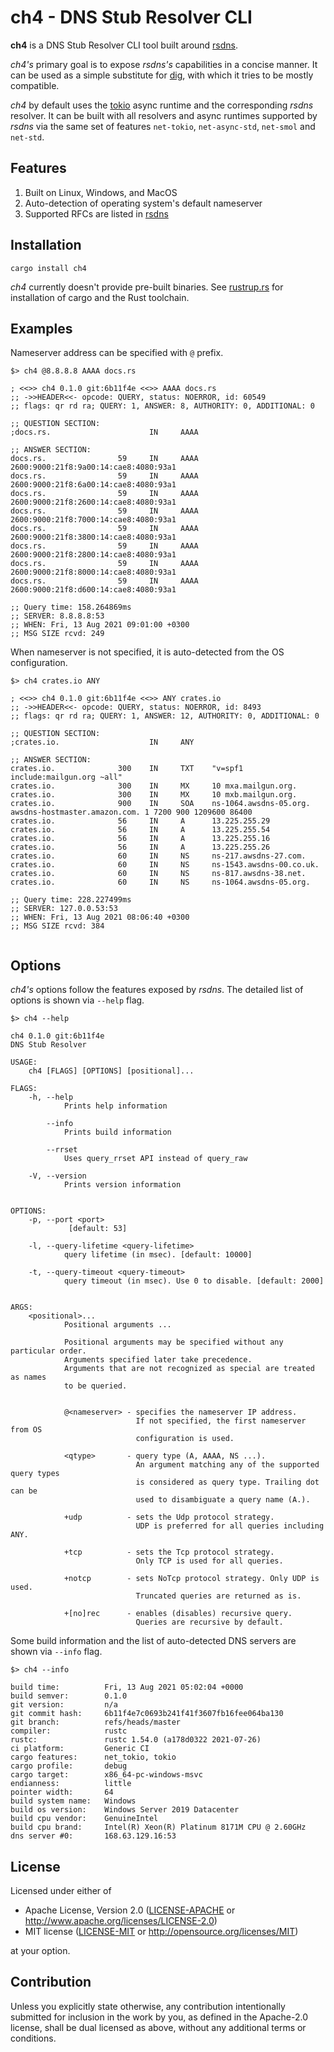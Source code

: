 # ch4 - DNS Stub Resolver CLI

**ch4** is a DNS Stub Resolver CLI tool built around [rsdns](https://github.com/r-bk/rsdns).

*ch4's* primary goal is to expose *rsdns's* capabilities in a concise manner.
It can be used as a simple substitute for [dig](https://en.wikipedia.org/wiki/Dig_(command)),
with which it tries to be mostly compatible.

*ch4* by default uses the [tokio](https://github.com/tokio-rs/tokio) async runtime and the
corresponding *rsdns* resolver. It can be built with all resolvers and async runtimes supported
by *rsdns* via the same set of features `net-tokio`, `net-async-std`, `net-smol` and `net-std`.


## Features

1. Built on Linux, Windows, and MacOS
2. Auto-detection of operating system's default nameserver
3. Supported RFCs are listed in [rsdns](https://github.com/r-bk/rsdns)


## Installation

```shell
cargo install ch4
```

*ch4* currently doesn't provide pre-built binaries.
See [rustrup.rs](https://rustup.rs) for installation of cargo and the Rust toolchain.


## Examples

Nameserver address can be specified with `@` prefix.

```shell
$> ch4 @8.8.8.8 AAAA docs.rs

; <<>> ch4 0.1.0 git:6b11f4e <<>> AAAA docs.rs
;; ->>HEADER<<- opcode: QUERY, status: NOERROR, id: 60549
;; flags: qr rd ra; QUERY: 1, ANSWER: 8, AUTHORITY: 0, ADDITIONAL: 0

;; QUESTION SECTION:
;docs.rs.                      IN     AAAA

;; ANSWER SECTION:
docs.rs.                59     IN     AAAA   2600:9000:21f8:9a00:14:cae8:4080:93a1
docs.rs.                59     IN     AAAA   2600:9000:21f8:6a00:14:cae8:4080:93a1
docs.rs.                59     IN     AAAA   2600:9000:21f8:2600:14:cae8:4080:93a1
docs.rs.                59     IN     AAAA   2600:9000:21f8:7000:14:cae8:4080:93a1
docs.rs.                59     IN     AAAA   2600:9000:21f8:3800:14:cae8:4080:93a1
docs.rs.                59     IN     AAAA   2600:9000:21f8:2800:14:cae8:4080:93a1
docs.rs.                59     IN     AAAA   2600:9000:21f8:8000:14:cae8:4080:93a1
docs.rs.                59     IN     AAAA   2600:9000:21f8:d600:14:cae8:4080:93a1

;; Query time: 158.264869ms
;; SERVER: 8.8.8.8:53
;; WHEN: Fri, 13 Aug 2021 09:01:00 +0300
;; MSG SIZE rcvd: 249

```

When nameserver is not specified, it is auto-detected from the OS configuration.

```shell
$> ch4 crates.io ANY

; <<>> ch4 0.1.0 git:6b11f4e <<>> ANY crates.io
;; ->>HEADER<<- opcode: QUERY, status: NOERROR, id: 8493
;; flags: qr rd ra; QUERY: 1, ANSWER: 12, AUTHORITY: 0, ADDITIONAL: 0

;; QUESTION SECTION:
;crates.io.                    IN     ANY

;; ANSWER SECTION:
crates.io.              300    IN     TXT    "v=spf1 include:mailgun.org ~all"
crates.io.              300    IN     MX     10 mxa.mailgun.org.
crates.io.              300    IN     MX     10 mxb.mailgun.org.
crates.io.              900    IN     SOA    ns-1064.awsdns-05.org. awsdns-hostmaster.amazon.com. 1 7200 900 1209600 86400
crates.io.              56     IN     A      13.225.255.29
crates.io.              56     IN     A      13.225.255.54
crates.io.              56     IN     A      13.225.255.16
crates.io.              56     IN     A      13.225.255.26
crates.io.              60     IN     NS     ns-217.awsdns-27.com.
crates.io.              60     IN     NS     ns-1543.awsdns-00.co.uk.
crates.io.              60     IN     NS     ns-817.awsdns-38.net.
crates.io.              60     IN     NS     ns-1064.awsdns-05.org.

;; Query time: 228.227499ms
;; SERVER: 127.0.0.53:53
;; WHEN: Fri, 13 Aug 2021 08:06:40 +0300
;; MSG SIZE rcvd: 384


```


## Options

*ch4's* options follow the features exposed by *rsdns*.
The detailed list of options is shown via `--help` flag.

```shell
$> ch4 --help

ch4 0.1.0 git:6b11f4e
DNS Stub Resolver

USAGE:
    ch4 [FLAGS] [OPTIONS] [positional]...

FLAGS:
    -h, --help
            Prints help information

        --info
            Prints build information

        --rrset
            Uses query_rrset API instead of query_raw

    -V, --version
            Prints version information


OPTIONS:
    -p, --port <port>
             [default: 53]

    -l, --query-lifetime <query-lifetime>
            query lifetime (in msec). [default: 10000]

    -t, --query-timeout <query-timeout>
            query timeout (in msec). Use 0 to disable. [default: 2000]


ARGS:
    <positional>...
            Positional arguments ...

            Positional arguments may be specified without any particular order.
            Arguments specified later take precedence.
            Arguments that are not recognized as special are treated as names
            to be queried.


            @<nameserver> - specifies the nameserver IP address.
                            If not specified, the first nameserver from OS
                            configuration is used.

            <qtype>       - query type (A, AAAA, NS ...).
                            An argument matching any of the supported query types
                            is considered as query type. Trailing dot can be
                            used to disambiguate a query name (A.).

            +udp          - sets the Udp protocol strategy.
                            UDP is preferred for all queries including ANY.

            +tcp          - sets the Tcp protocol strategy.
                            Only TCP is used for all queries.

            +notcp        - sets NoTcp protocol strategy. Only UDP is used.
                            Truncated queries are returned as is.

            +[no]rec      - enables (disables) recursive query.
                            Queries are recursive by default.

```

Some build information and the list of auto-detected DNS servers are shown via `--info` flag.

```shell
$> ch4 --info

build time:          Fri, 13 Aug 2021 05:02:04 +0000
build semver:        0.1.0
git version:         n/a
git commit hash:     6b11f4e7c0693b241f41f3607fb16fee064ba130
git branch:          refs/heads/master
compiler:            rustc
rustc:               rustc 1.54.0 (a178d0322 2021-07-26)
ci platform:         Generic CI
cargo features:      net_tokio, tokio
cargo profile:       debug
cargo target:        x86_64-pc-windows-msvc
endianness:          little
pointer width:       64
build system name:   Windows
build os version:    Windows Server 2019 Datacenter
build cpu vendor:    GenuineIntel
build cpu brand:     Intel(R) Xeon(R) Platinum 8171M CPU @ 2.60GHz
dns server #0:       168.63.129.16:53
```


## License

Licensed under either of

* Apache License, Version 2.0
  ([LICENSE-APACHE](LICENSE-APACHE) or http://www.apache.org/licenses/LICENSE-2.0)
* MIT license
  ([LICENSE-MIT](LICENSE-MIT) or http://opensource.org/licenses/MIT)

at your option.


## Contribution

Unless you explicitly state otherwise, any contribution intentionally submitted
for inclusion in the work by you, as defined in the Apache-2.0 license, shall be
dual licensed as above, without any additional terms or conditions.
